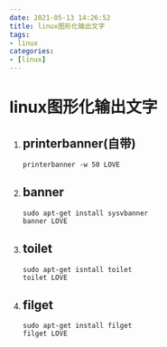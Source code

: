 ```yaml
---
date: 2021-05-13 14:26:52
title: linux图形化输出文字
tags:
- linux
categories:
- [linux]
---
```


# linux图形化输出文字

1. ## printerbanner(自带)

   ```
   printerbanner -w 50 LOVE
   ```

2. ## banner

   ```
   sudo apt-get install sysvbanner
   banner LOVE
   ```

3. ## toilet

   ```
   sudo apt-get isntall toilet
   toilet LOVE
   ```

4. ## filget

   ```
   sudo apt-get install filget
   filget LOVE
   ```

   